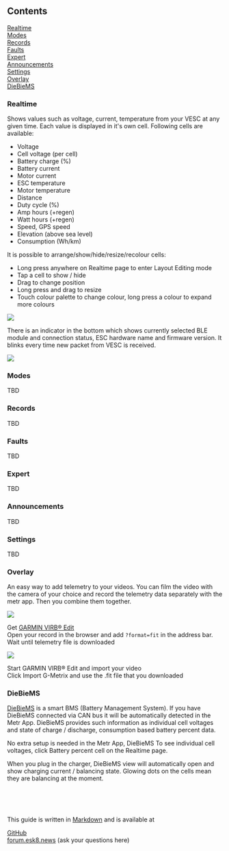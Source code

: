 ## Contents

[Realtime](#heading--realtime)  
[Modes](#heading--modes)  
[Records](#heading--records)  
[Faults](#heading--faults)  
[Expert](#heading--expert)  
[Announcements](#heading--announcements)  
[Settings](#heading--settings)  
[Overlay](#heading--overlay)  
[DieBieMS](#heading--diebiems)  


<h3 id='realtime'>Realtime</h3>

Shows values such as voltage, current, temperature from your VESC at any given time. Each value is displayed in it's own cell. Following cells are available:

* Voltage
* Cell voltage (per cell)
* Battery charge (%)
* Battery current
* Motor current
* ESC temperature
* Motor temperature
* Distance
* Duty cycle (%)
* Amp hours (+regen)
* Watt hours (+regen)
* Speed, GPS speed
* Elevation (above sea level)
* Consumption (Wh/km)

It is possible to arrange/show/hide/resize/recolour cells:

* Long press anywhere on Realtime page to enter Layout Editing mode
* Tap a cell to show / hide
* Drag to change position
* Long press and drag to resize
* Touch colour palette to change colour, long press a colour to expand more colours

![](https://rpasichnyk.github.io/metr-guide/realtime1.mov.gif)

There is an indicator in the bottom which shows currently selected BLE module and connection status, ESC hardware name and firmware version. It blinks every time new packet from VESC is received.

![](https://rpasichnyk.github.io/metr-guide/status1.mov.gif)

<h3 id='heading--modes'>Modes</h3>
TBD
<h3 id='heading--records'>Records</h3>
TBD
<h3 id='heading--faults'>Faults</h3>
TBD
<h3 id='heading--expert'>Expert</h3>
TBD
<h3 id='heading--announcements'>Announcements</h3>
TBD
<h3 id='heading--settings'>Settings</h3>
TBD
<h3 id='heading--overlay'>Overlay</h3>

An easy way to add telemetry to your videos. You can film the video with the camera of your choice and record the telemetry data separately with the metr app. Then you combine them together.

![](https://rpasichnyk.github.io/metr-guide/overlayvirb.mp4.gif)

Get [GARMIN VIRB® Edit](https://buy.garmin.com/en-US/US/p/573412)  
Open your record in the browser and add `?format=fit` in the address bar. Wait until telemetry file is downloaded

![](https://rpasichnyk.github.io/metr-guide/formatfit.mp4.gif)

Start GARMIN VIRB® Edit and import your video  
Click Import G-Metrix and use the .fit file that you downloaded  

<h3 id='heading--diebiems'>DieBieMS</h3>

[DieBieMS](https://github.com/DieBieEngineering/DieBieMS) is a smart BMS (Battery Management System). If you have DieBieMS connected via CAN bus it will be automatically detected in the Metr App. DieBieMS provides such information as individual cell voltages and state of charge / discharge, consumption based battery percent data.

No extra setup is needed in the Metr App, DieBieMS 
To see individual cell voltages, click Battery percent cell on the Realtime page.

When you plug in the charger, DieBieMS view will automatically open and show charging current / balancing state. Glowing dots on the cells mean they are balancing at the moment.

<br/>
<br/>
<br/>

This guide is written in [Markdown](https://en.wikipedia.org/wiki/Markdown) and is available at

[GitHub](https://rpasichnyk.github.io/metr-guide/)  
[forum.esk8.news](https://forum.esk8.news/t/the-definitive-guide-to-metr-app) (ask your questions here)
